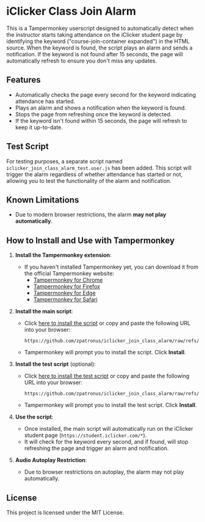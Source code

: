 # iClicker Class Join Alarm

This is a Tampermonkey userscript designed to automatically detect when the instructor starts taking attendance on the iClicker student page by identifying the keyword ("course-join-container expanded") in the HTML source. When the keyword is found, the script plays an alarm and sends a notification. If the keyword is not found after 15 seconds, the page will automatically refresh to ensure you don't miss any updates.

## Features

- Automatically checks the page every second for the keyword indicating attendance has started.
- Plays an alarm and shows a notification when the keyword is found.
- Stops the page from refreshing once the keyword is detected.
- If the keyword isn't found within 15 seconds, the page will refresh to keep it up-to-date.

## Test Script

For testing purposes, a separate script named `iclicker_join_class_alarm_test.user.js` has been added. This script will trigger the alarm regardless of whether attendance has started or not, allowing you to test the functionality of the alarm and notification.

## Known Limitations

- Due to modern browser restrictions, the alarm **may not play automatically**.

## How to Install and Use with Tampermonkey

1. **Install the Tampermonkey extension**:
   - If you haven't installed Tampermonkey yet, you can download it from the official Tampermonkey website:
     - [Tampermonkey for Chrome](https://chrome.google.com/webstore/detail/tampermonkey/dhdgffkkebhmkfjojejmpbldmpobfkfo)
     - [Tampermonkey for Firefox](https://addons.mozilla.org/en-US/firefox/addon/tampermonkey/)
     - [Tampermonkey for Edge](https://microsoftedge.microsoft.com/addons/detail/tampermonkey/ldjamemegdicckonechpmclldcipjlld)
     - [Tampermonkey for Safari](https://apps.apple.com/us/app/tampermonkey/id1482490089)

2. **Install the main script**:
   - Click [here to install the script](https://github.com/zpatronus/iclicker_join_class_alarm/raw/refs/heads/main/iclicker_join_class_alarm.user.js) or copy and paste the following URL into your browser:

     ```
     https://github.com/zpatronus/iclicker_join_class_alarm/raw/refs/heads/main/iclicker_join_class_alarm.user.js
     ```

   - Tampermonkey will prompt you to install the script. Click **Install**.

3. **Install the test script** (optional):
   - Click [here to install the test script](https://github.com/zpatronus/iclicker_join_class_alarm/raw/refs/heads/main/iclicker_join_class_alarm_test.user.js) or copy and paste the following URL into your browser:

     ```
     https://github.com/zpatronus/iclicker_join_class_alarm/raw/refs/heads/main/iclicker_join_class_alarm_test.user.js
     ```

   - Tampermonkey will prompt you to install the test script. Click **Install**.

4. **Use the script**:
   - Once installed, the main script will automatically run on the iClicker student page (`https://student.iclicker.com/*`).
   - It will check for the keyword every second, and if found, will stop refreshing the page and trigger an alarm and notification.

5. **Audio Autoplay Restriction**:
   - Due to browser restrictions on autoplay, the alarm may not play automatically.

## License

This project is licensed under the MIT License.
